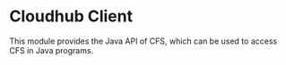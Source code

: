 # Cloudhub Client

This module provides the Java API of CFS, which can be used to access CFS in Java programs.
